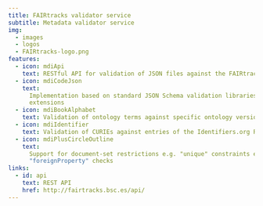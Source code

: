 ```yaml
---
title: FAIRtracks validator service
subtitle: Metadata validator service
img:
  - images
  - logos
  - FAIRtracks-logo.png
features:
  - icon: mdiApi
    text: RESTful API for validation of JSON files against the FAIRtracks schemas
  - icon: mdiCodeJson
    text:
      Implementation based on standard JSON Schema validation libraries with additional custom
      extensions
  - icon: mdiBookAlphabet
    text: Validation of ontology terms against specific ontology versions
  - icon: mdiIdentifier
    text: Validation of CURIEs against entries of the Identifiers.org Resolution Service
  - icon: mdiPlusCircleOutline
    text:
      Support for document-set restrictions e.g. "unique" constraints enforcement and
      "foreignProperty" checks
links:
  - id: api
    text: REST API
    href: http://fairtracks.bsc.es/api/
---
```

